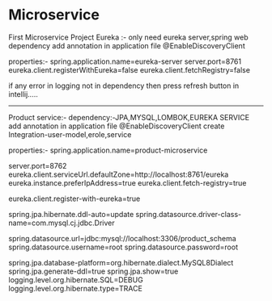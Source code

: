 # Microservice
First Microservice Project
Eureka :-
only need eureka server,spring web dependency
add annotation in application file @EnableDiscoveryClient

properties:-
spring.application.name=eureka-server
server.port=8761
eureka.client.registerWithEureka=false
eureka.client.fetchRegistry=false

if any error in logging not in dependency then press refresh button in intellij.....

___________________________________________________________________________________________________________________________

Product service:-
dependency:-JPA,MYSQL,LOMBOK,EUREKA SERVICE
add annotation in application file @EnableDiscoveryClient
create Integration-user-model,erole,service

properties:-
spring.application.name=product-microservice

server.port=8762
eureka.client.serviceUrl.defaultZone=http://localhost:8761/eureka
eureka.instance.preferIpAddress=true
eureka.client.fetch-registry=true

eureka.client.register-with-eureka=true

spring.jpa.hibernate.ddl-auto=update
spring.datasource.driver-class-name=com.mysql.cj.jdbc.Driver

spring.datasource.url=jdbc:mysql://localhost:3306/product_schema
spring.datasource.username=root
spring.datasource.password=root

spring.jpa.database-platform=org.hibernate.dialect.MySQL8Dialect
spring.jpa.generate-ddl=true
spring.jpa.show=true
logging.level.org.hibernate.SQL=DEBUG
logging.level.org.hibernate.type=TRACE



